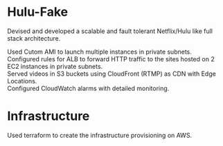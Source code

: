 # Hulu-Fake

Devised and developed a scalable and fault tolerant Netflix/Hulu like full stack architecture.  

Used Cutom AMI to launch multiple instances in private subnets.  
Configured rules for ALB to forward HTTP traffic to the sites hosted on 2 EC2 instances in private subnets.   
Served videos in S3 buckets using CloudFront (RTMP) as CDN with Edge Locations.  
Configured CloudWatch alarms with detailed monitoring.

# Infrastructure

Used terraform to create the infrastructure provisioning on AWS.